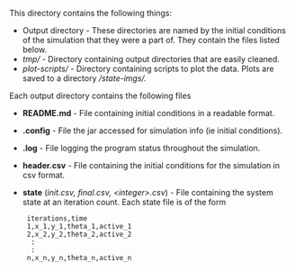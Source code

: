 This directory contains the following things:

* Output directory - These directories are named by the initial conditions of the simulation that they were a part of. They contain the files listed below.
* *tmp/* - Directory containing output directories that are easily cleaned.
* *plot-scripts/* - Directory containing scripts to plot the data. Plots are saved to a directory */state-imgs/.*

Each output directory contains the following files

 * **README.md** - File containing initial conditions in a readable format.
 * **.config** - File the jar accessed for simulation info (ie initial conditions).
 * **.log** - File logging the program status throughout the simulation.
 * **header.csv** - File containing the initial conditions for the simulation in csv format.
 * **state** (*init.csv, final.csv, \<integer\>.csv*) - File containing the system state at an iteration count. Each state file is of the form

        iterations,time
        1,x_1,y_1,theta_1,active_1
        2,x_2,y_2,theta_2,active_2
         :
         :
        n,x_n,y_n,theta_n,active_n

